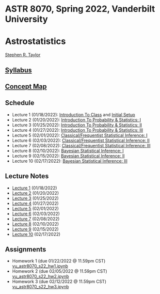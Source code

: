 # ASTR 8070, Spring 2022, Vanderbilt University
# Astrostatistics

[Stephen R. Taylor](https://my.vanderbilt.edu/stephentaylor/) 

## [Syllabus](ASTR8070_Syllabus_Spring2022.pdf)
## [Concept Map](ASTR8070__ConceptMap.pdf)

## Schedule

* Lecture 1 (01/18/2022): [Introduction To Class](lectures/Lecture_1a.ipynb) and [Initial Setup](lectures/Lecture_1b.ipynb)
* Lecture 2 (01/20/2022): [Introduction To Probability & Statistics: I](lectures/Lecture_2.ipynb)
* Lecture 3 (01/25/2022): [Introduction To Probability & Statistics: II](lectures/Lecture_3.ipynb)
* Lecture 4 (01/27/2022): [Introduction To Probability & Statistics: III](lectures/Lecture_4.ipynb)
* Lecture 5 (02/01/2022): [Classical/Frequentist Statistical Inference: I](lectures/Lecture_5.ipynb)
* Lecture 6 (02/03/2022): [Classical/Frequentist Statistical Inference: II](lectures/Lecture_6.ipynb)
* Lecture 7 (02/08/2022): [Classical/Frequentist Statistical Inference: III](lectures/Lecture_7.ipynb)
* Lecture 8 (02/10/2022): [Bayesian Statistical Inference: I](lectures/Lecture_8.ipynb)
* Lecture 9 (02/15/2022): [Bayesian Statistical Inference: II](lectures/Lecture_9.ipynb)
* Lecture 10 (02/17/2022): [Bayesian Statistical Inference: III](lectures/Lecture_10.ipynb)


<!---

* Reading Day (02/23/2021)
* Lecture 9 (02/25/2021): [Bayesian Statistical Inference: II](lectures/Lecture_9.ipynb)
* Lecture 10 (03/02/2021): [Bayesian Statistical Inference: III](lectures/Lecture_10.ipynb)
* Lecture 11 (03/04/2021): [Bayesian Statistical Inference: IV](lectures/Lecture_11.ipynb)
* Lecture 12 (03/09/2021): [Bayesian Statistical Inference: V](lectures/Lecture_12.ipynb)
* Lecture 13 (03/11/2021): [Data Mining & Machine Learning: Intro to Scikit-Learn](lectures/Lecture_13.ipynb)
* Lecture 14 (03/16/2021): [Density Estimation & Clustering](lectures/Lecture_14.ipynb)
* No Class (03/18/2021)
* Lecture 15 (03/23/2021): [Dimensional Reduction: I](lectures/Lecture_15.ipynb)
* Lecture 16 (03/25/2021): [Dimensional Reduction: II](lectures/Lecture_16.ipynb)
* Lecture 17 (03/30/2021): [Regression: I](lectures/Lecture_17.ipynb)
* Lecture 18 (04/01/2021): [Regression: II](lectures/Lecture_18.ipynb)
* Lecture 19 (04/06/2021): [Classification: I](lectures/Lecture_19.ipynb)
* Reading Day (04/08/2021)
* Lecture 20 (04/13/2021): [Classification: II](lectures/Lecture_20.ipynb)
* Lecture 21 (04/15/2021): [Deep Learning: I](lectures/Lecture_21.ipynb)
* Lecture 22 (04/20/2021): [Deep Learning: II](lectures/Lecture_22.ipynb)
* Lecture 23 (04/22/2021): [Time Series Analysis: I](lectures/Lecture_23.ipynb)
* Lecture 24 (04/27/2021): [Time Series Analysis: II](lectures/Lecture_24.ipynb)
-->

## Lecture Notes

* [Lecture 1](lectures/notes/Lecture%201.pdf) (01/18/2022)
* [Lecture 2](lectures/notes/Lecture%202.pdf) (01/20/2022)
* [Lecture 3](lectures/notes/Lecture%203.pdf) (01/25/2022)
* [Lecture 4](lectures/notes/Lecture%204.pdf) (01/27/2022)
* [Lecture 5](lectures/notes/Lecture%205.pdf) (02/01/2022)
* [Lecture 6](lectures/notes/Lecture%206.pdf) (02/03/2022)
* [Lecture 7](lectures/notes/Lecture%207.pdf) (02/08/2022)
* [Lecture 8](lectures/notes/Lecture%208.pdf) (02/10/2022)
* [Lecture 9](lectures/notes/Lecture%209.pdf) (02/15/2022)
* [Lecture 10](lectures/notes/Lecture%2010.pdf) (02/17/2022)

## Assignments

* Homework 1 (due 01/22/2022 @ 11.59pm CST) [vu_astr8070_s22_hw1.ipynb](coursework/homeworks/vu_astr8070_s22_hw1.ipynb)
* Homework 2 (due 02/05/2022 @ 11.59pm CST) [vu_astr8070_s22_hw2.ipynb](coursework/homeworks/vu_astr8070_s22_hw2.ipynb)
* Homework 3 (due 02/12/2022 @ 11.59pm CST) [vu_astr8070_s22_hw3.ipynb](coursework/homeworks/vu_astr8070_s22_hw3.ipynb)


<!---

* Homework 4 (due 03/05/2021 @ 11.59pm CST) [vu_astr8070_s21_hw4.ipynb](coursework/homeworks/vu_astr8070_s21_hw4.ipynb)
* Homework 5 (due 03/27/2021 @ 11.59pm CDT) [vu_astr8070_s21_hw5.ipynb](coursework/homeworks/vu_astr8070_s21_hw5.ipynb)
* Homework 6 (due 04/03/2021 @ 11.59pm CDT) [vu_astr8070_s21_hw6.ipynb](coursework/homeworks/vu_astr8070_s21_hw6.ipynb)
* Homework 7 (due 04/10/2021 @ 11.59pm CDT) [vu_astr8070_s21_hw7.ipynb](coursework/homeworks/vu_astr8070_s21_hw7.ipynb)
* Homework 8 (due 04/17/2021 @ 11.59pm CDT) [vu_astr8070_s21_hw8.ipynb](coursework/homeworks/vu_astr8070_s21_hw8.ipynb)
* Homework 9 (due 04/24/2021 @ 11.59pm CDT) [vu_astr8070_s21_hw9.ipynb](coursework/homeworks/vu_astr8070_s21_hw9.ipynb)
-->
